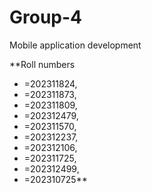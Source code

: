 # Group-4
Mobile application development


**Roll numbers
- =202311824,
- =202311873,
- =202311809,
- =202312479,
- =202311570,
- =202312237,
- =202312106,
- =202311725,
- =202312499,
- =202310725**
